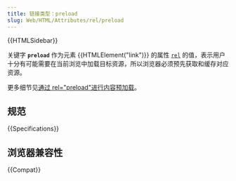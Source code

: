 ```yaml
---
title: 链接类型：preload
slug: Web/HTML/Attributes/rel/preload
---
```


{{HTMLSidebar}}

关键字 **`preload`** 作为元素 {{HTMLElement("link")}} 的属性 [`rel`](/zh-CN/docs/Web/HTML/Element/link#rel) 的值，表示用户十分有可能需要在当前浏览中加载目标资源，所以浏览器必须预先获取和缓存对应资源。

更多细节见[通过 rel="preload"进行内容预加载](/zh-CN/docs/Web/HTML/Preloading_content)。

## 规范

{{Specifications}}

## 浏览器兼容性

{{Compat}}
